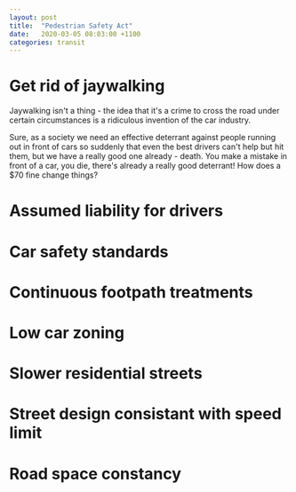 ```yaml
---
layout: post
title:  "Pedestrian Safety Act"
date:   2020-03-05 08:03:00 +1100
categories: transit
---
```


# Get rid of jaywalking

Jaywalking isn't a thing - the idea that it's a crime to cross the road under certain circumstances is a ridiculous invention of the
car industry.

Sure, as a society we need an effective deterrant against people running out in front of cars so suddenly that even the best drivers can't
help but hit them, but we have a really good one already - death. You make a mistake in front of a car, you die, there's already a really
good deterrant! How does a $70 fine change things?

# Assumed liability for drivers


# Car safety standards


# Continuous footpath treatments


# Low car zoning


# Slower residential streets


# Street design consistant with speed limit


# Road space constancy
